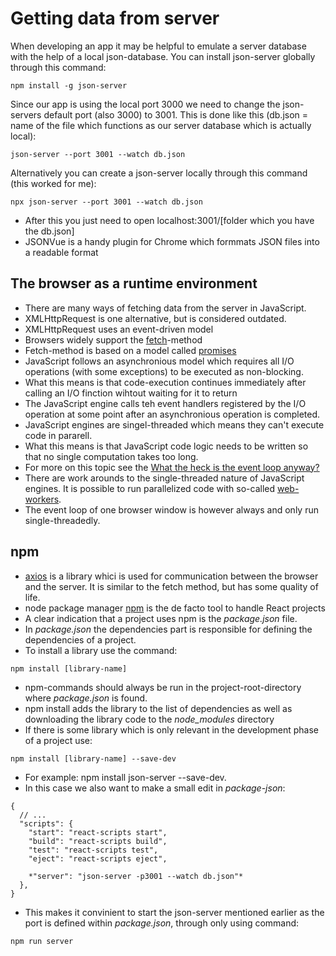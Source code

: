 # Getting data from server

When developing an app it may be helpful to emulate a server database with the help of a local json-database. You can install json-server globally through this command:
```
npm install -g json-server
```
Since our app is using the local port 3000 we need to change the json-servers default port (also 3000) to 3001. This is done like this (db.json = name of the file which functions as our server database which is actually local):
```
json-server --port 3001 --watch db.json
```

Alternatively you can create a json-server locally through this command (this worked for me):
```
npx json-server --port 3001 --watch db.json
```
- After this you just need to open localhost:3001/[folder which you have the db.json]
- JSONVue is a handy plugin for Chrome which formmats JSON files into a readable format

## The browser as a runtime environment
- There are many ways of fetching data from the server in JavaScript.
- XMLHttpRequest is one alternative, but is considered outdated.
- XMLHttpRequest uses an event-driven model
- Browsers widely support the [fetch](https://developer.mozilla.org/en-US/docs/Web/API/WindowOrWorkerGlobalScope/fetch)-method
- Fetch-method is based on a model called [promises](https://developer.mozilla.org/en-US/docs/Web/JavaScript/Reference/Global_Objects/Promise)
- JavaScript follows an asynchronious model which requires all I/O operations (with some exceptions) to be executed as non-blocking.
- What this means is that code-execution continues immediately after calling an I/O finction wihtout waiting for it to return
- The JavaScript engine calls teh event handlers registered by the I/O operation at some point after an asynchronious operation is completed.
- JavaScript engines are singel-threaded which means they can't execute code in pararell.
- What this means is that JavaScript code logic needs to be written so that no single computation takes too long.
- For more on this topic see the [What the heck is the event loop anyway?](https://www.youtube.com/watch?v=8aGhZQkoFbQ)
- There are work arounds to the single-threaded nature of JavaScript engines. It is possible to run parallelized code with so-called [web-workers](https://developer.mozilla.org/en-US/docs/Web/API/Web_Workers_API/Using_web_workers).
- The event loop of one browser window is however always and only run single-threadedly.

## npm

- [axios](https://github.com/axios/axios) is a library whici is used for communication between the browser and the server. It is similar to the fetch method, but has some quality of life.
- node package manager [npm](https://docs.npmjs.com/getting-started/what-is-npm) is the de facto tool to handle React projects
- A clear indication that a project uses npm is the *package.json* file.
- In *package.json* the dependencies part is responsible for defining the dependencies of a project.
- To install a library use the command:
```
npm install [library-name]
```
- npm-commands should always be run in the project-root-directory where *package.json* is found.
- npm install adds the library to the list of dependencies as well as downloading the library code to the *node_modules* directory
- If there is some library which is only relevant in the development phase of a project use:
```
npm install [library-name] --save-dev
```
- For example: npm install json-server --save-dev.
- In this case we also want to make a small edit in *package-json*:
```
{
  // ... 
  "scripts": {
    "start": "react-scripts start",
    "build": "react-scripts build",
    "test": "react-scripts test",
    "eject": "react-scripts eject",

    *"server": "json-server -p3001 --watch db.json"*
  },
}
```
- This makes it convinient to start the json-server mentioned earlier as the port is defined within *package.json*, through only using command:
```
npm run server
```
